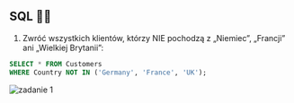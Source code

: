 ## SQL 👩‍💻

1. Zwróć wszystkich klientów, którzy NIE pochodzą z „Niemiec”, „Francji” ani „Wielkiej Brytanii”:

```sql
SELECT * FROM Customers
WHERE Country NOT IN ('Germany', 'France', 'UK');
```

![zadanie 1](![1](https://github.com/ios1111-creator/PORTFOLIO/assets/65659662/f5be766c-3377-4ecf-8222-3240e226706f))
